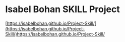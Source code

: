 # Isabel Bohan SKILL Project




 [https://isabelbohan.github.io/Project-Skill/](https://isabelbohan.github.io/Project-Skill/)https://isabelbohan.github.io/Project-Skill/
